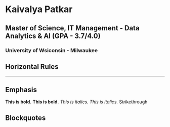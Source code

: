 # Kaivalya Patkar
## Master of Science, IT Management - Data Analytics & AI (GPA - 3.7/4.0)
### University of Wsiconsin - Milwaukee

## Horizontal Rules

__________

## Emphasis

**This is bold.**
__This is bold.__
*This is italics.*
_This is italics._
~~Strikethrough~~

## Blockquotes

